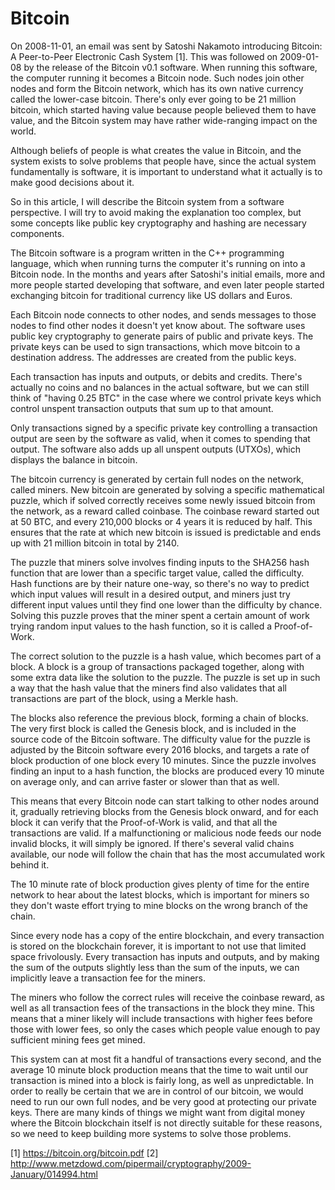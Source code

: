 # Bitcoin

On 2008-11-01, an email was sent by Satoshi Nakamoto introducing
Bitcoin: A Peer-to-Peer Electronic Cash System [1]. This was followed
on 2009-01-08 by the release of the Bitcoin v0.1 software. When
running this software, the computer running it becomes a Bitcoin node.
Such nodes join other nodes and form the Bitcoin network, which has
its own native currency called the lower-case bitcoin. There's only
ever going to be 21 million bitcoin, which started having value
because people believed them to have value, and the Bitcoin system
may have rather wide-ranging impact on the world.

Although beliefs of people is what creates the value in Bitcoin, and
the system exists to solve problems that people have, since the
actual system fundamentally is software, it is important to understand
what it actually is to make good decisions about it.

So in this article, I will describe the Bitcoin system from a software
perspective. I will try to avoid making the explanation too complex,
but some concepts like public key cryptography and hashing are necessary
components.

The Bitcoin software is a program written in the C++ programming
language, which when running turns the computer it's running on
into a Bitcoin node. In the months and years after Satoshi's
initial emails, more and more people started developing that software,
and even later people started exchanging bitcoin for traditional currency
like US dollars and Euros.

Each Bitcoin node connects to other nodes, and sends messages to those
nodes to find other nodes it doesn't yet know about. The software uses
public key cryptography to generate pairs of public and private keys.
The private keys can be used to sign transactions, which move bitcoin
to a destination address. The addresses are created from the public keys.

Each transaction has inputs and outputs, or debits and credits. There's
actually no coins and no balances in the actual software, but we can
still think of "having 0.25 BTC" in the case where we control private
keys which control unspent transaction outputs that sum up to that
amount.

Only transactions signed by a specific private key controlling a transaction
output are seen by the software as valid, when it comes to spending
that output. The software also adds up all unspent outputs (UTXOs), which
displays the balance in bitcoin.

The bitcoin currency is generated by certain full nodes on the network,
called miners. New bitcoin are generated by solving a specific mathematical
puzzle, which if solved correctly receives some newly issued bitcoin from the
network, as a reward called coinbase. The coinbase reward started out at 50 BTC,
and every 210,000 blocks or 4 years it is reduced by half. This ensures that
the rate at which new bitcoin is issued is predictable and ends up with 21
million bitcoin in total by 2140.

The puzzle that miners solve involves finding inputs to the SHA256 hash function
that are lower than a specific target value, called the difficulty. Hash functions
are by their nature one-way, so there's no way to predict which input values
will result in a desired output, and miners just try different input values
until they find one lower than the difficulty by chance. Solving this puzzle
proves that the miner spent a certain amount of work trying random input values
to the hash function, so it is called a Proof-of-Work.

The correct solution to the puzzle is a hash value, which becomes part of a
block. A block is a group of transactions packaged together, along with some
extra data like the solution to the puzzle. The puzzle is set up in such a
way that the hash value that the miners find also validates that all
transactions are part of the block, using a Merkle hash.

The blocks also reference the previous block, forming a chain of blocks. The
very first block is called the Genesis block, and is included in the source
code of the Bitcoin software. The difficulty value for the puzzle is adjusted
by the Bitcoin software every 2016 blocks, and targets a rate of block production
of one block every 10 minutes. Since the puzzle involves finding an input to
a hash function, the blocks are produced every 10 minute on average only, and
can arrive faster or slower than that as well.

This means that every Bitcoin node can start talking to other nodes around it,
gradually retrieving blocks from the Genesis block onward, and for each block
it can verify that the Proof-of-Work is valid, and that all the transactions
are valid. If a malfunctioning or malicious node feeds our node invalid blocks,
it will simply be ignored. If there's several valid chains available, our node
will follow the chain that has the most accumulated work behind it.

The 10 minute rate of block production gives plenty of time for the entire
network to hear about the latest blocks, which is important for miners so
they don't waste effort trying to mine blocks on the wrong branch of the chain.

Since every node has a copy of the entire blockchain, and every transaction is
stored on the blockchain forever, it is important to not use that limited space
frivolously. Every transaction has inputs and outputs, and by making the sum
of the outputs slightly less than the sum of the inputs, we can implicitly
leave a transaction fee for the miners.

The miners who follow the correct rules will receive the coinbase reward, as
well as all transaction fees of the transactions in the block they mine. This
means that a miner likely will include transactions with higher fees before
those with lower fees, so only the cases which people value enough to pay
sufficient mining fees get mined.

This system can at most fit a handful of transactions every second, and the
average 10 minute block production means that the time to wait until our
transaction is mined into a block is fairly long, as well as unpredictable.
In order to really be certain that we are in control of our bitcoin, we
would need to run our own full nodes, and be very good at protecting our
private keys. There are many kinds of things we might want from digital
money where the Bitcoin blockchain itself is not directly suitable for
these reasons, so we need to keep building more systems to solve those
problems.

[1] https://bitcoin.org/bitcoin.pdf
[2] http://www.metzdowd.com/pipermail/cryptography/2009-January/014994.html






